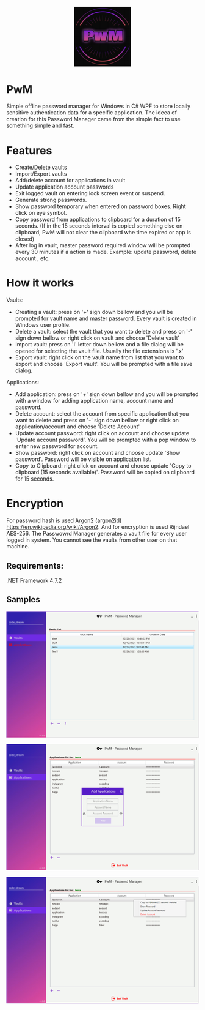 <p align="center">
  <img src="https://github.com/0x78654C/PwM/blob/main/Media/logo.png" width=150>
</p>

# PwM
Simple offline password manager for Windows in C# WPF  to store locally sensitive authentication data for a specific application. 
The ideea of creation for this Password Manager came from the simple fact to use something simple and fast.   

# Features

 - Create/Delete vaults
 - Import/Export vaults
 - Add/delete account for applications in vault
 - Update application account passwords
 - Exit logged vault on entering lock screen event or suspend.
 - Generate strong passwords.
 - Show password temporary when entered on password boxes. Right click on eye symbol.
 - Copy password from applications to clipboard for a duration of 15 seconds.
   (If in the 15 seconds interval is copied something else on clipboard, PwM will not clear the clipboard whe time expired or app is closed) 
 - After log in vault, master password required window will be prompted every 30 minutes if a action is made. Example: update password, delete account , etc.

# How it works

  Vaults:
  - Creating a vault: press on '+' sign down bellow and you will be prompted for vault name and master password. Every vault is created in Windows user profile.
  - Delete a vault: select the vault that you want to delete and press on '-' sign down bellow or right click on vault and choose 'Delete vault'
  - Import vault: press on 'I' letter down bellow and a file dialog will be opened for selecting the vault file. Usually the file extensions is '.x'
  - Export vault: right click on the vault name from list that you want to export and choose 'Export vault'. You will be prompted with a file save dialog.
 
  Applications:
  - Add application: press on '+' sign down bellow and you will be prompted with a window for adding application name, account name and password.
  - Delete account: select the account from specific application that you want to delete and press on '-' sign down bellow or right click on application/account and choose 'Delete Account'
  - Update account password: right click on account and choose update 'Update account password'. You will be prompted with a pop window to enter new password for account.
  - Show password: right click on account and choose update 'Show password'. Password will be visible on application list.
  - Copy to Clipboard: right click on account and choose update 'Copy to clipboard (15 seconds available)'. Password will be copied on clipboard for 15 seconds.

# Encryption

For password hash is used Argon2 (argon2id) https://en.wikipedia.org/wiki/Argon2. And for encryption is used Rijndael AES-256.
The Passwowrd Manager generates a vault file for every user logged in system. You cannot see the vaults from other user on that machine.

## Requirements:

.NET Framework 4.7.2

## Samples

![alt text](https://github.com/0x78654C/PwM/blob/main/Media/1v.jpg?raw=true)


![alt text](https://github.com/0x78654C/PwM/blob/main/Media/1.jpg?raw=true)


![alt text](https://github.com/0x78654C/PwM/blob/main/Media/2.jpg?raw=true)
